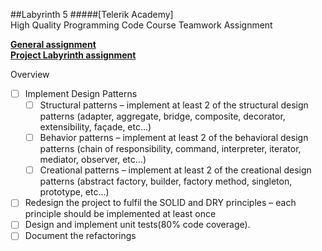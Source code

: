 ##Labyrinth 5
#####[Telerik Academy]<br>High Quality Programming Code Course Teamwork Assignment

[**General assignment**](http://downloads.academy.telerik.com/svn/high-quality-code/2014/Teamwork/High-Quality-Code-Team-Projects-Telerik-Academy-2014.pdf)<br> 
[**Project Labyrinth assignment**](http://downloads.academy.telerik.com/svn/high-quality-code/2014/Teamwork/Labyrinth.zip)

Overview

 - [ ] Implement Design Patterns
	- [ ]  Structural patterns – implement at least 2 of the structural design patterns (adapter, aggregate, 
bridge, composite, decorator, extensibility, façade, etc…)
	- [ ] Behavior patterns – implement at least 2 of the behavioral design patterns (chain of responsibility, 
command, interpreter, iterator, mediator, observer, etc…) 
	- [ ] Creational patterns – implement at least 2 of the creational design patterns (abstract factory,
builder, factory method, singleton, prototype, etc…)

- [ ] Redesign the project to fulfil the SOLID and DRY principles – each principle should be implemented
at least once   
- [ ] Design and implement unit tests(80% code coverage).
- [ ] Document the refactorings 